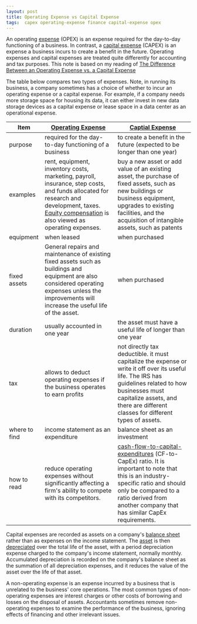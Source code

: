 ```yaml
---
layout: post
title: Operating Expense vs Capital Expense
tags:  capex operating-expense finance capital-expense opex
---
```

An operating [expense](https://www.investopedia.com/terms/e/expense.asp) (OPEX) is an expense required for the day-to-day functioning of a business. In contrast, a [capital expense](https://www.investopedia.com/terms/c/capitalexpenditure.asp) (CAPEX) is an expense a business incurs to create a benefit in the future. Operating expenses and capital expenses are treated quite differently for accounting and tax purposes. This note is based on my reading of [The Difference Between an Operating Expense vs. a Capital Expense](https://www.investopedia.com/ask/answers/042415/what-difference-between-operating-expense-and-capital-expense.asp#:~:text=What%20Is%20An%20Operating%20Expense,a%20benefit%20in%20the%20future.)

The table below compares two types of expenses. Note, in running its business, a company sometimes has a choice of whether to incur an operating expense or a capital expense. For example, if a company needs more storage space for housing its data, it can either invest in new data storage devices as a capital expense or lease space in a data center as an operational expense.

| Item          | [Operating Expense](https://www.investopedia.com/terms/o/operating_expense.asp) | [Captial Expense](https://www.investopedia.com/terms/c/capitalexpenditure.asp) |
| ------------- | ------------------------------------------------------------ | ------------------------------------------------------------ |
| purpose       | required for the day-to-day functioning of a business        | to create a benefit in the future (expected to be longer than one year) |
| examples      | rent, equipment, inventory costs, marketing, payroll, insurance, step costs, and funds allocated for research and development, taxes. [Equity compensation](https://www.wallstreetprep.com/knowledge/stock-based-compensation-accounting-journal-entries/) is also viewed as operating expenses. | buy a new asset or add value of an existing asset, the purchase of fixed assets, such as new buildings or business equipment, upgrades to existing facilities, and the acquisition of intangible assets, such as patents |
| equipment     | when leased                                                  | when purchased                                               |
| fixed assets  | General repairs and maintenance of existing fixed assets such as buildings and equipment are also considered operating expenses unless the improvements will increase the useful life of the asset. | when purchased                                               |
| duration      | usually accounted in one year                                | the asset must have a useful life of longer than one year    |
| tax           | allows to deduct operating expenses if the business operates to earn profits | not directly tax deductible. it must capitalize the expense or write it off over its useful life. The IRS has guidelines related to how businesses must capitalize assets, and there are different classes for different types of assets. |
| where to find | income statement as an expenditure                           | balance sheet as an investment                               |
| how to read   | reduce operating expenses without significantly affecting a firm's ability to compete with its competitors. | [cash-flow-to-capital-expenditures](https://www.investopedia.com/terms/c/cashflow_capex.asp) (CF-to-CapEx) ratio. It is important to note that this is an industry-specific ratio and should only be compared to a ratio derived from another company that has similar CapEx requirements. |

Capital expenses are recorded as assets on a company's [balance sheet](https://www.investopedia.com/terms/b/balancesheet.asp) rather than as expenses on the income statement. The [asset](https://www.investopedia.com/ask/answers/122214/how-should-company-budget-capital-expenditures.asp) is then [depreciated](https://www.investopedia.com/terms/d/depreciation.asp) over the total life of the asset, with a period depreciation expense charged to the company's income statement, normally monthly. Accumulated depreciation is recorded on the company's balance sheet as the summation of all depreciation expenses, and it reduces the value of the asset over the life of that asset.

A non-operating expense is an expense incurred by a business that is unrelated to the business' core operations. The most common types of non-operating expenses are interest charges or other costs of borrowing and losses on the disposal of assets. Accountants sometimes remove non-operating expenses to examine the performance of the business, ignoring effects of financing and other irrelevant issues.
